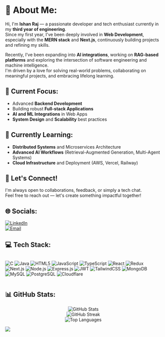 # 💫 About Me:

Hi, I'm **Ishan Raj** — a passionate developer and tech enthusiast currently in my **third year of engineering**.  
Since my first year, I've been deeply involved in **Web Development**, especially with the **MERN stack** and **Next.js**, continuously building projects and refining my skills.

Recently, I've been expanding into **AI integrations**, working on **RAG-based platforms** and exploring the intersection of software engineering and machine intelligence.  
I'm driven by a love for solving real-world problems, collaborating on meaningful projects, and embracing lifelong learning.

## 🔭 Current Focus:
- Advanced **Backend Development**
- Building robust **Full-stack Applications**
- **AI and ML Integrations** in Web Apps
- **System Design** and **Scalability** best practices

## 🌱 Currently Learning:
- **Distributed Systems** and Microservices Architecture
- **Advanced AI Workflows** (Retrieval-Augmented Generation, Multi-Agent Systems)
- **Cloud Infrastructure** and Deployment (AWS, Vercel, Railway)

## 💬 Let's Connect!
I'm always open to collaborations, feedback, or simply a tech chat.  
Feel free to reach out — let's create something impactful together!

## 🌐 Socials:
[![LinkedIn](https://img.shields.io/badge/LinkedIn-%230077B5.svg?logo=linkedin&logoColor=white)](https://linkedin.com/in/ishan-raj-107444259/)  
[![Email](https://img.shields.io/badge/Email-D14836?logo=gmail&logoColor=white)](mailto:ishanraj1908@gmail.com)

## 💻 Tech Stack:
<div style="display: flex; flex-wrap: wrap; gap: 10px;">

![C](https://img.shields.io/badge/C-%2300599C.svg?style=for-the-badge&logo=c&logoColor=white)
![Java](https://img.shields.io/badge/Java-%23ED8B00.svg?style=for-the-badge&logo=openjdk&logoColor=white)
![HTML5](https://img.shields.io/badge/HTML5-%23E34F26.svg?style=for-the-badge&logo=html5&logoColor=white)
![JavaScript](https://img.shields.io/badge/JavaScript-%23323330.svg?style=for-the-badge&logo=javascript&logoColor=%23F7DF1E)
![TypeScript](https://img.shields.io/badge/TypeScript-%23007ACC.svg?style=for-the-badge&logo=typescript&logoColor=white)
![React](https://img.shields.io/badge/React-%2320232a.svg?style=for-the-badge&logo=react&logoColor=%2361DAFB)
![Redux](https://img.shields.io/badge/Redux-%23593d88.svg?style=for-the-badge&logo=redux&logoColor=white)
![Next.js](https://img.shields.io/badge/Next.js-000000?style=for-the-badge&logo=next.js&logoColor=white)
![Node.js](https://img.shields.io/badge/Node.js-6DA55F?style=for-the-badge&logo=node.js&logoColor=white)
![Express.js](https://img.shields.io/badge/Express.js-%23404d59.svg?style=for-the-badge&logo=express&logoColor=%2361DAFB)
![JWT](https://img.shields.io/badge/JWT-black?style=for-the-badge&logo=JSON%20web%20tokens)
![TailwindCSS](https://img.shields.io/badge/TailwindCSS-%2338B2AC.svg?style=for-the-badge&logo=tailwind-css&logoColor=white)
![MongoDB](https://img.shields.io/badge/MongoDB-%234ea94b.svg?style=for-the-badge&logo=mongodb&logoColor=white)
![MySQL](https://img.shields.io/badge/MySQL-4479A1.svg?style=for-the-badge&logo=mysql&logoColor=white)
![PostgreSQL](https://img.shields.io/badge/PostgreSQL-%23316192.svg?style=for-the-badge&logo=postgresql&logoColor=white)
![Cloudflare](https://img.shields.io/badge/Cloudflare-F38020?style=for-the-badge&logo=Cloudflare&logoColor=white)

</div>

## 📊 GitHub Stats:
<p align="center">
  <img src="https://github-readme-stats.vercel.app/api?username=ishanraj03&theme=merko&hide_border=false&include_all_commits=true&count_private=true" alt="GitHub Stats" /> <br/>
  <img src="https://nirzak-streak-stats.vercel.app/?user=ishanraj03&theme=merko&hide_border=false" alt="GitHub Streak" /> <br/>
  <img src="https://github-readme-stats.vercel.app/api/top-langs/?username=ishanraj03&theme=merko&hide_border=false&layout=compact" alt="Top Languages" />
</p>

[![](https://visitcount.itsvg.in/api?id=ishanraj03&icon=0&color=0)](https://visitcount.itsvg.in)

<!-- Proudly created with GPRM ( https://gprm.itsvg.in ) -->
